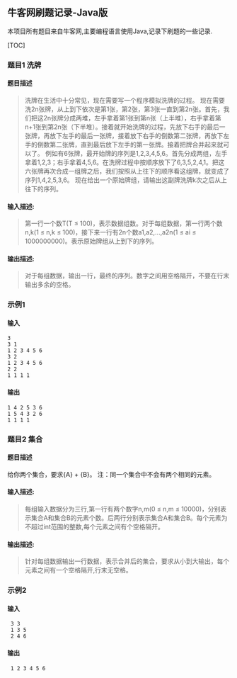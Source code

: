 ## 牛客网刷题记录-Java版

本项目所有题目来自牛客网,主要编程语言使用Java,记录下刷题的一些记录.

[TOC]

### 题目1 洗牌
#### 题目描述

>洗牌在生活中十分常见，现在需要写一个程序模拟洗牌的过程。 现在需要洗2n张牌，从上到下依次是第1张，第2张，第3张一直到第2n张。首先，我们把这2n张牌分成两堆，左手拿着第1张到第n张（上半堆），右手拿着第n+1张到第2n张（下半堆）。接着就开始洗牌的过程，先放下右手的最后一张牌，再放下左手的最后一张牌，接着放下右手的倒数第二张牌，再放下左手的倒数第二张牌，直到最后放下左手的第一张牌。接着把牌合并起来就可以了。 例如有6张牌，最开始牌的序列是1,2,3,4,5,6。首先分成两组，左手拿着1,2,3；右手拿着4,5,6。在洗牌过程中按顺序放下了6,3,5,2,4,1。把这六张牌再次合成一组牌之后，我们按照从上往下的顺序看这组牌，就变成了序列1,4,2,5,3,6。 现在给出一个原始牌组，请输出这副牌洗牌k次之后从上往下的序列。

#### 输入描述:

>第一行一个数T(T ≤ 100)，表示数据组数。对于每组数据，第一行两个数n,k(1 ≤ n,k ≤ 100)，接下来一行有2n个数a1,a2,...,a2n(1 ≤ ai ≤ 1000000000)。表示原始牌组从上到下的序列。

#### 输出描述:

>对于每组数据，输出一行，最终的序列。数字之间用空格隔开，不要在行末输出多余的空格。

### 示例1
#### 输入
```
3
3 1
1 2 3 4 5 6
3 2
1 2 3 4 5 6
2 2
1 1 1 1
```
#### 输出
```
1 4 2 5 3 6
1 5 4 3 2 6
1 1 1 1
```

### 题目2 集合
#### 题目描述
 给你两个集合，要求{A} + {B}。 注：同一个集合中不会有两个相同的元素。
#### 输入描述:
> 每组输入数据分为三行,第一行有两个数字n,m(0 ≤ n,m ≤ 10000)，分别表示集合A和集合B的元素个数。后两行分别表示集合A和集合B。每个元素为不超过int范围的整数,每个元素之间有个空格隔开。
 
#### 输出描述:
> 针对每组数据输出一行数据，表示合并后的集合，要求从小到大输出，每个元素之间有一个空格隔开,行末无空格。
### 示例2
#### 输入
```
 3 3
 1 3 5
 2 4 6
```

#### 输出
```
 1 2 3 4 5 6
```
